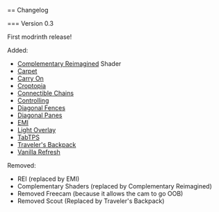 == Changelog

=== Version 0.3

First modrinth release!

Added:
* [Complementary Reimagined](https://modrinth.com/shader/complementary-reimagined) Shader
* [Carpet](https://modrinth.com/mod/carpet)
* [Carry On](https://modrinth.com/mod/carry-on)
* [Croptopia](https://www.curseforge.com/minecraft/mc-mods/croptopia)
* [Connectible Chains](https://modrinth.com/mod/connectible_chains)
* [Controlling](https://modrinth.com/mod/controlling)
* [Diagonal Fences](https://modrinth.com/mod/diagonal-fences)
* [Diagonal Panes](https://modrinth.com/mod/diagonal-panes)
* [EMI](https://modrinth.com/mod/emi)
* [Light Overlay](https://modrinth.com/mod/light-overlay)
* [TabTPS](https://modrinth.com/plugin/tabtps)
* [Traveler's Backpack](https://modrinth.com/mod/travelersbackpack)
* [Vanilla Refresh](https://modrinth.com/datapack/vanilla-refresh)

Removed:
* REI (replaced by EMI)
* Complementary Shaders (replaced by Complementary Reimagined)
* Removed Freecam (because it allows the cam to go OOB)
* Removed Scout (Replaced by Traveler's Backpack)

